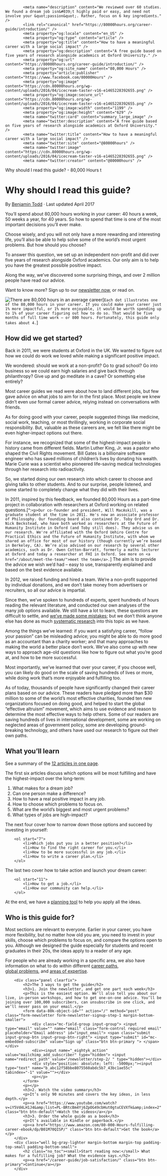 ```
        <meta name="description" content="We reviewed over 60 studies. We found a dream job isn&#039;t highly paid or easy, and need not involve your &quot;passion&quot;. Rather, focus on 6 key ingredients." />
        <link rel="canonical" href="https://80000hours.org/career-guide/introduction/" />
        <meta property="og:locale" content="en_US" />
        <meta property="og:type" content="article" />
        <meta property="og:title" content="How to have a meaningful career with a large social impact" />
        <meta property="og:description" content="A free guide based on five years of research alongside academics at Oxford University." />
        <meta property="og:url" content="https://80000hours.org/career-guide/introduction/" />
        <meta property="og:site_name" content="80,000 Hours" />
        <meta property="article:publisher" content="https://www.facebook.com/80000Hours" />
        <meta property="og:image" content="https://cdn.80000hours.org/wp-content/uploads/2016/04/icecream-taster-v16-e1465228392655.png" />
        <meta property="og:image:secure_url" content="https://cdn.80000hours.org/wp-content/uploads/2016/04/icecream-taster-v16-e1465228392655.png" />
        <meta property="og:image:width" content="1199" />
        <meta property="og:image:height" content="629" />
        <meta name="twitter:card" content="summary_large_image" />
        <meta name="twitter:description" content="A free guide based on five years of research alongside academics at Oxford University." />
        <meta name="twitter:title" content="How to have a meaningful career with a large social impact" />
        <meta name="twitter:site" content="@80000hours" />
        <meta name="twitter:image" content="https://cdn.80000hours.org/wp-content/uploads/2016/04/icecream-taster-v16-e1465228392655.png" />
        <meta name="twitter:creator" content="@80000hours" />
```



Why should I read this guide? - 80,000 Hours t

# Why should I read this guide?

By <span class="byline author vcard"><a href="https://80000hours.org/author/benjamin-todd/" rel="author" class="fn">Benjamin Todd</a></span> &middot; Last updated <time class="update" datetime="2017-04-24T00:00:00+00:00">April 2017</time>

You’ll spend about 80,000 hours working in your career: 40 hours a week, 50 weeks a year, for 40 years. So how to spend that time is one of the most important decisions you’ll ever make.

Choose wisely, and you will not only have a more rewarding and interesting life, you’ll also be able to help solve some of the world’s most urgent problems. But how should you choose?

To answer this question, we set up an independent non-profit and did over five years of research alongside Oxford academics. Our only aim is to help you have the greatest possible positive impact.

Along the way, we’ve discovered some surprising things, and over 2 million people have read our advice.

Want to know more? Sign up to our <a href="/newsletter/">newsletter now</a>, or read on.

![There are 80,000 hours in an average career](https://cdn.80000hours.org/wp-content/uploads/2016/04/80K_Hourdots_V6-3-e1462626926997.png)[`Each dot illustrates one of the 80,000 hours in your career. If you could make your career just 1% more impactful, or 1% more enjoyable, it would be worth spending up to 1% of your career figuring out how to do so. That would be five months of full time work – or 800 hours. Fortunately, this guide only takes about 4.`]

## How did we get started?

Back in 2011, we were students at Oxford in the UK. We wanted to figure out how we could do work we loved while making a significant positive impact.

We wondered: should we work at a non-profit? Go to grad school? Go into business so we could earn high salaries and give back through philanthropy? Give up and go meditate in a cave? Or something else entirely?

Most career guides we read were about how to land different jobs, but few gave advice on what jobs to aim for in the first place. Most people we knew didn’t even *use* formal career advice, relying instead on conversations with friends.

As for doing good with your career, people suggested things like medicine, social work, teaching, or most thrillingly, working in corporate social responsibility. But, valuable as these careers are, we felt like there might be even higher-impact options out there.

For instance, we recognized that some of the highest-impact people in history came from different fields. Martin Luther King, Jr. was a pastor who shaped the Civil Rights movement. Bill Gates is a billionaire software engineer who has saved millions of children’s lives by donating his wealth. Marie Curie was a scientist who pioneered life-saving medical technologies through her research into radioactivity.

So, we started doing our own research into which career to choose and giving talks to other students. And to our surprise, people listened, and some started to completely change what they did with their lives.

In 2011, inspired by this feedback, we founded 80,000 Hours as a part-time project in collaboration with researchers at Oxford working on related questions.[^:`<p>Our co-founder and president, Will MacAskill, was a graduate student at the time in 2011. He's now an associate professor of Philosophy. Our founding board also contained Dr. Toby Ord and Dr. Nick Beckstead, who have both worked as researchers at the Future of Humanity Institute in Oxford (and Toby still does). They advise us on our research. We're affiliated with the Oxford Uehiro Centre for Practical Ethics and the Future of Humanity Institute, with whom we shared an office for most of our history (though currently we’re based in Berkeley, CA). We’re also advised on our research by several other academics, such as Dr. Owen Cotton-Barratt, formerly a maths lecturer at Oxford and today a researcher at FHI in Oxford. See more on <a href="/about/meet-the-team/">meet the team</a>.`] The aim is to provide the advice we wish we’d had – easy to use, transparently explained and based on the best evidence available.

In 2012, we raised funding and hired a team. We’re a non-profit supported by individual donations, and we don’t take money from advertisers or recruiters, so all our advice is impartial.

Since then, we’ve spoken to hundreds of experts, spent hundreds of hours reading the relevant literature, and conducted our own analyses of the many job options available. We still have a lot to learn, these questions are difficult to settle, and <a href="/about/credibility/evaluations/mistakes/">we’ve made some mistakes</a>; but we don’t think anyone else has done as much <a href="/about/credibility/research-principles/">systematic research</a> into this topic as we have.

Among the things we’ve learned: if you want a satisfying career, “follow your passion” can be misleading advice; you might be able to do more good as an accountant than a charity worker; and that many approaches to making the world a better place don’t work. We’ve also come up with new ways to approach age-old questions like how to figure out what you’re good at, and how to be more successful.

Most importantly, we’ve learned that over your career, if you choose well, you can likely do good on the scale of saving hundreds of lives or more, while doing work that’s more enjoyable and fulfilling too.

As of today, thousands of people have significantly changed their career plans based on our advice. These readers have pledged more than $30 million to some of the world’s most effective charities, founded ten new organizations focused on doing good, and helped to start the global “effective altruism” movement, which aims to use evidence and reason to determine the most effective ways to help others. Some of our readers are saving hundreds of lives in international development, some are working on neglected areas of government policy, some are developing ground-breaking technology, and others have used our research to figure out their own paths.

## What you’ll learn

See a summary of the <a href="/career-guide/">12 articles in one page</a>.

The first six articles discuss which options will be most fulfilling and have the highest-impact over the long-term:

1. What makes for a dream job?
1. Can one person make a difference?
1. How to have a real positive impact in any job.
1. How to choose which problems to focus on.
1. What are the world’s biggest and most urgent problems?
1. What types of jobs are high-impact?

The next four cover how to narrow down those options and succeed by investing in yourself:

```
    <ol start="7">
        <li>Which jobs put you in a better position?</li>
        <li>How to find the right career for you.</li>
        <li>How to be more successful in any job.</li>
        <li>How to write a career plan.</li>
    </ol>
```

The last two cover how to take action and launch your dream career:

```
    <ol start="11">
        <li>How to get a job.</li>
        <li>How our community can help.</li>
    </ol>
```

At the end, we have a <a href="/career-planning-tool/">planning tool</a> to help you apply all the ideas.

## Who is this guide for?

Most sections are relevant to everyone. Earlier in your career, you have more flexibility, but no matter how old you are, you need to invest in your skills, choose which problems to focus on, and compare the options open to you. Although we designed the guide especially for students and recent graduates in their 20s, the ideas apply to a reader of any age.

For people who are already working in a specific area, we also have information on what to do *within* different <a href="/career-reviews/">career paths</a>,<br> <a href="/problem-profiles/">global problems</a>, and <a href="http://wiki.80000hours.org/index.php/Advice_by_expertise">areas of expertise</a>.

```
    <div class="panel clearfix">
        <h2>The 3 ways to get the guide</h2>
        <h3>1. Join the newsletter, and get one part each week</h3>
        <p>This is the easiest option. We’ll also tell you about our live, in-person workshops, and how to get one-on-one advice. You’ll be joining over 100,000 subscribers, can unsubscribe in one click, and we’ll never pass on your email.</p>
        <form data-80k-object-id="" action="/" method="post" class="form-newsletter form-newsletter-signup-step-1 margin-bottom-smaller">
            <div class="mc-field-group input-group"> <input type="email" value="" name="email" class="form-control required email" placeholder="Email address" id="input_email"> <span class="submit input-group-btn input-group-btn-right"> <input type="submit" id="mc-embedded-subscribe" value="Sign up" class="btn btn-primary "> </span></div>
            <div><input name="_eightyk_action" value="mailchimp_add_subscriber" type="hidden"> <input name="redirect_path" value="/newsletter/step-2/ " type="hidden"></div>
            <div style="position: absolute; left: -5000px;"><input type="text" name="b_abc12f58bbe8075560abdc5b7_43bc1ae55c" tabindex="-1" value=""></div>
            <p></p>
        </form>
        <p></p>
        <h3>2. Watch the video summary</h3>
        <p>It’s only 90 minutes and covers the key ideas, in less depth.</p>
        <p><a href="https://www.youtube.com/watch?v=iY5Vd4LH1J4&amp;list=PL-BRtcBm4Yj6ZpOG49cbHut0gtuCEVXfk&amp;index=2" class="btn btn-default">Watch the videos</a></p>
        <h3>3. Order the whole guide as a book</h3>
        <p>It’s available in Kindle or paperback.</p>
        <p><a href="https://www.amazon.com/80-000-Hours-fulfilling-career-ebook/dp/B01M70QISP/" class="btn btn-default">Get the book</a></p>
    </div>
    <div class="well bg-gray-lighter margin-bottom margin-top padding-top-small padding-bottom-small">
        <h2 class="no_toc"><small>Start reading now:</small> What makes for a fulfilling job? What the evidence says.</h2>
        <p><a href="/career-guide/job-satisfaction/" class="btn btn-primary">Continue</a></p>
    </div>
```
